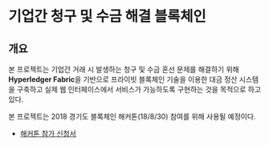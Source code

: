 # 기업간 청구 및 수금 해결 블록체인

## 개요

본 프로젝트는 기업간 거래 시 발생하는 청구 및 수금 혼선 문제를 해결하기 위해 **Hyperledger Fabric**을 기반으로 프라이빗 블록체인 기술을 이용한 대금 정산 시스템을 구축하고 실제 웹 인터페이스에서 서비스가 가능하도록 구현하는 것을 목적으로 하고 있다.

본 프로젝트는 2018 경기도 블록체인 해커톤(18/8/30) 참여를 위해 사용될 예정이다.

- [해커톤 참가 신청서](./Application.md)
